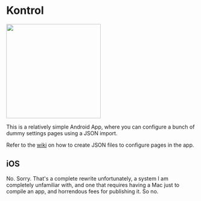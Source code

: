 # Kontrol

<p align="start">
    <a href="https://play.google.com/store/apps/details?id=de.theaninova.kontrol">
        <img src="https://cdn.rawgit.com/steverichey/google-play-badge-svg/master/img/en_get.svg" width="250px">
    </a>
</p>

This is a relatively simple Android App, where you can configure a bunch of dummy settings pages using a JSON import.

Refer to the [wiki](https://github.com/Theaninova/Kontrol/wiki/JSON-Schema) on how to create JSON files to configure pages in the app.

## iOS

No. Sorry. That's a complete rewrite unfortunately, a system I am completely unfamiliar with, and one that requires having a Mac just to compile an app, and horrendous fees for publishing it. So no.
